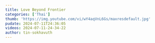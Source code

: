 ```yaml
---
title: Love Beyond Frontier
categories: ['Thai']
thumb: 'https://img.youtube.com/vi/wY4aqVnL6Gs/maxresdefault.jpg'
pudate: 2024-07-11T24:36:05
videos: 2024-07-11-24-34-22
author: tin-sokhavuth
---
```

